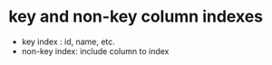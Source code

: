 # key and non-key column indexes

- key index : id, name, etc.
- non-key index: include column to index
